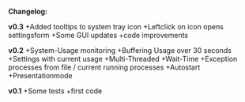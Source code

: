 **Changelog:**

**v0.3**
+Added tooltips to system tray icon
+Leftclick on icon opens settingsform
+Some GUI updates
+code improvements

**v0.2**
+System-Usage monitoring
+Buffering Usage over 30 seconds
+Settings with current usage
+Multi-Threaded
+Wait-Time
+Exception processes from file / current running processes
+Autostart
+Presentationmode

**v0.1**
+Some tests
+first code

